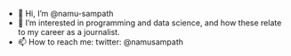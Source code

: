 - 👋 Hi, I’m @namu-sampath
- 👀 I’m interested in programming and data science, and how these relate to my career as a journalist.
- 📫 How to reach me: twitter: @namusampath

<!---
namu-sampath/namu-sampath is a ✨ special ✨ repository because its `README.md` (this file) appears on your GitHub profile.
You can click the Preview link to take a look at your changes.
--->
